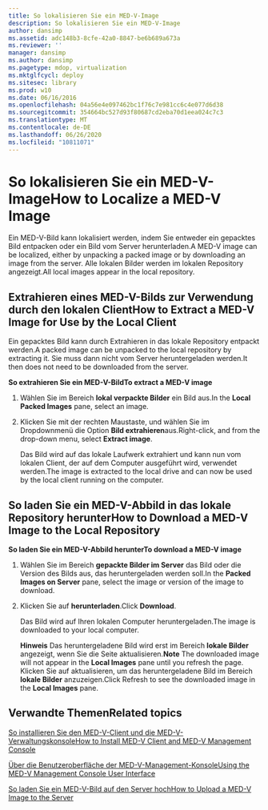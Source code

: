 ```yaml
---
title: So lokalisieren Sie ein MED-V-Image
description: So lokalisieren Sie ein MED-V-Image
author: dansimp
ms.assetid: adc148b3-8cfe-42a0-8847-be6b689a673a
ms.reviewer: ''
manager: dansimp
ms.author: dansimp
ms.pagetype: mdop, virtualization
ms.mktglfcycl: deploy
ms.sitesec: library
ms.prod: w10
ms.date: 06/16/2016
ms.openlocfilehash: 04a56e4e097462bc1f76c7e981cc6c4e077d6d38
ms.sourcegitcommit: 354664bc527d93f80687cd2eba70d1eea024c7c3
ms.translationtype: MT
ms.contentlocale: de-DE
ms.lasthandoff: 06/26/2020
ms.locfileid: "10811071"
---
```

# <span data-ttu-id="6c854-103">So lokalisieren Sie ein MED-V-Image</span><span class="sxs-lookup"><span data-stu-id="6c854-103">How to Localize a MED-V Image</span></span>


<span data-ttu-id="6c854-104">Ein MED-V-Bild kann lokalisiert werden, indem Sie entweder ein gepacktes Bild entpacken oder ein Bild vom Server herunterladen.</span><span class="sxs-lookup"><span data-stu-id="6c854-104">A MED-V image can be localized, either by unpacking a packed image or by downloading an image from the server.</span></span> <span data-ttu-id="6c854-105">Alle lokalen Bilder werden im lokalen Repository angezeigt.</span><span class="sxs-lookup"><span data-stu-id="6c854-105">All local images appear in the local repository.</span></span>

## <a href="" id="bkmk-extractinganimageforusebythelocalclient"></a><span data-ttu-id="6c854-106">Extrahieren eines MED-V-Bilds zur Verwendung durch den lokalen Client</span><span class="sxs-lookup"><span data-stu-id="6c854-106">How to Extract a MED-V Image for Use by the Local Client</span></span>


<span data-ttu-id="6c854-107">Ein gepacktes Bild kann durch Extrahieren in das lokale Repository entpackt werden.</span><span class="sxs-lookup"><span data-stu-id="6c854-107">A packed image can be unpacked to the local repository by extracting it.</span></span> <span data-ttu-id="6c854-108">Sie muss dann nicht vom Server heruntergeladen werden.</span><span class="sxs-lookup"><span data-stu-id="6c854-108">It then does not need to be downloaded from the server.</span></span>

**<span data-ttu-id="6c854-109">So extrahieren Sie ein MED-V-Bild</span><span class="sxs-lookup"><span data-stu-id="6c854-109">To extract a MED-V image</span></span>**

1.  <span data-ttu-id="6c854-110">Wählen Sie im Bereich **lokal verpackte Bilder** ein Bild aus.</span><span class="sxs-lookup"><span data-stu-id="6c854-110">In the **Local Packed Images** pane, select an image.</span></span>

2.  <span data-ttu-id="6c854-111">Klicken Sie mit der rechten Maustaste, und wählen Sie im Dropdownmenü die Option **Bild extrahieren**aus.</span><span class="sxs-lookup"><span data-stu-id="6c854-111">Right-click, and from the drop-down menu, select **Extract image**.</span></span>

    <span data-ttu-id="6c854-112">Das Bild wird auf das lokale Laufwerk extrahiert und kann nun vom lokalen Client, der auf dem Computer ausgeführt wird, verwendet werden.</span><span class="sxs-lookup"><span data-stu-id="6c854-112">The image is extracted to the local drive and can now be used by the local client running on the computer.</span></span>

## <a href="" id="bkmk-downloadinganimagetothelocalrepoitory"></a><span data-ttu-id="6c854-113">So laden Sie ein MED-V-Abbild in das lokale Repository herunter</span><span class="sxs-lookup"><span data-stu-id="6c854-113">How to Download a MED-V Image to the Local Repository</span></span>


**<span data-ttu-id="6c854-114">So laden Sie ein MED-V-Abbild herunter</span><span class="sxs-lookup"><span data-stu-id="6c854-114">To download a MED-V image</span></span>**

1.  <span data-ttu-id="6c854-115">Wählen Sie im Bereich **gepackte Bilder im Server** das Bild oder die Version des Bilds aus, das heruntergeladen werden soll.</span><span class="sxs-lookup"><span data-stu-id="6c854-115">In the **Packed Images on Server** pane, select the image or version of the image to download.</span></span>

2.  <span data-ttu-id="6c854-116">Klicken Sie auf **herunterladen**.</span><span class="sxs-lookup"><span data-stu-id="6c854-116">Click **Download**.</span></span>

    <span data-ttu-id="6c854-117">Das Bild wird auf Ihren lokalen Computer heruntergeladen.</span><span class="sxs-lookup"><span data-stu-id="6c854-117">The image is downloaded to your local computer.</span></span>

    <span data-ttu-id="6c854-118">**Hinweis**  Das heruntergeladene Bild wird erst im Bereich **lokale Bilder** angezeigt, wenn Sie die Seite aktualisieren.</span><span class="sxs-lookup"><span data-stu-id="6c854-118">**Note** The downloaded image will not appear in the **Local Images** pane until you refresh the page.</span></span> <span data-ttu-id="6c854-119">Klicken Sie auf aktualisieren, um das heruntergeladene Bild im Bereich **lokale Bilder** anzuzeigen.</span><span class="sxs-lookup"><span data-stu-id="6c854-119">Click Refresh to see the downloaded image in the **Local Images** pane.</span></span>

     

## <span data-ttu-id="6c854-120">Verwandte Themen</span><span class="sxs-lookup"><span data-stu-id="6c854-120">Related topics</span></span>


[<span data-ttu-id="6c854-121">So installieren Sie den MED-V-Client und die MED-V-Verwaltungskonsole</span><span class="sxs-lookup"><span data-stu-id="6c854-121">How to Install MED-V Client and MED-V Management Console</span></span>](how-to-install-med-v-client-and-med-v-management-console.md)

[<span data-ttu-id="6c854-122">Über die Benutzeroberfläche der MED-V-Management-Konsole</span><span class="sxs-lookup"><span data-stu-id="6c854-122">Using the MED-V Management Console User Interface</span></span>](using-the-med-v-management-console-user-interface.md)

[<span data-ttu-id="6c854-123">So laden Sie ein MED-V-Bild auf den Server hoch</span><span class="sxs-lookup"><span data-stu-id="6c854-123">How to Upload a MED-V Image to the Server</span></span>](how-to-upload-a-med-v-image-to-the-server.md)

 

 





